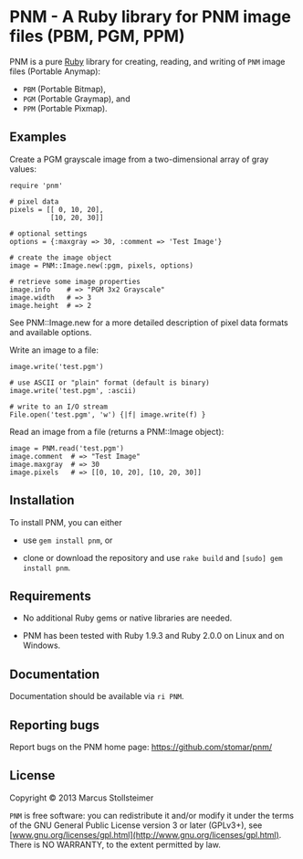 PNM - A Ruby library for PNM image files (PBM, PGM, PPM)
========================================================

PNM is a pure [Ruby][Ruby] library for creating, reading,
and writing of `PNM` image files (Portable Anymap):

- `PBM` (Portable Bitmap),
- `PGM` (Portable Graymap), and
- `PPM` (Portable Pixmap).

Examples
--------

Create a PGM grayscale image from a two-dimensional array of gray values:

    require 'pnm'

    # pixel data
    pixels = [[ 0, 10, 20],
              [10, 20, 30]]

    # optional settings
    options = {:maxgray => 30, :comment => 'Test Image'}

    # create the image object
    image = PNM::Image.new(:pgm, pixels, options)

    # retrieve some image properties
    image.info    # => "PGM 3x2 Grayscale"
    image.width   # => 3
    image.height  # => 2

See PNM::Image.new for a more detailed description of pixel data formats
and available options.

Write an image to a file:

    image.write('test.pgm')

    # use ASCII or "plain" format (default is binary)
    image.write('test.pgm', :ascii)

    # write to an I/O stream
    File.open('test.pgm', 'w') {|f| image.write(f) }

Read an image from a file (returns a PNM::Image object):

    image = PNM.read('test.pgm')
    image.comment  # => "Test Image"
    image.maxgray  # => 30
    image.pixels   # => [[0, 10, 20], [10, 20, 30]]


Installation
------------

To install PNM, you can either

- use `gem install pnm`, or

- clone or download the repository and use
  `rake build` and `[sudo] gem install pnm`.

Requirements
------------

- No additional Ruby gems or native libraries are needed.

- PNM has been tested with Ruby 1.9.3 and Ruby 2.0.0
  on Linux and on Windows.

Documentation
-------------

Documentation should be available via `ri PNM`.

Reporting bugs
--------------

Report bugs on the PNM home page: <https://github.com/stomar/pnm/>

License
-------

Copyright &copy; 2013 Marcus Stollsteimer

`PNM` is free software: you can redistribute it and/or modify
it under the terms of the GNU General Public License version 3 or later (GPLv3+),
see [www.gnu.org/licenses/gpl.html](http://www.gnu.org/licenses/gpl.html).
There is NO WARRANTY, to the extent permitted by law.


[Ruby]: http://www.ruby-lang.org/

